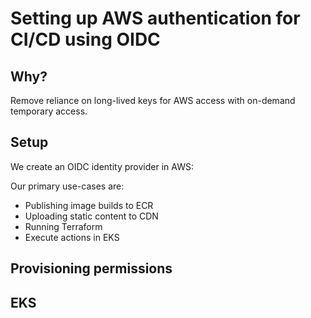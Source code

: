 # Setting up AWS authentication for CI/CD using OIDC

## Why?

Remove reliance on long-lived keys for AWS access with on-demand temporary access.

## Setup

We create an OIDC identity provider in AWS:

Our primary use-cases are:

- Publishing image builds to ECR
- Uploading static content to CDN
- Running Terraform
- Execute actions in EKS


## Provisioning permissions

## EKS